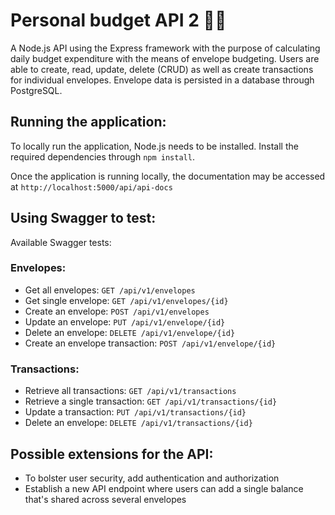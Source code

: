 # Personal budget API 2 📃📃

A Node.js API using the Express framework with the purpose of calculating daily budget expenditure with the means of envelope budgeting. Users are able to create, read, update, delete (CRUD) as well as create transactions for individual envelopes. Envelope data is persisted in a database through PostgreSQL.

## Running the application:

To locally run the application, Node.js needs to be installed. Install the required dependencies through `npm install`.

Once the application is running locally, the documentation may be accessed at `http://localhost:5000/api/api-docs`

## Using Swagger to test:

Available Swagger tests:

### Envelopes:

* Get all envelopes: `GET /api/v1/envelopes`
* Get single envelope: `GET /api/v1/envelopes/{id}`
* Create an envelope: `POST /api/v1/envelopes`
* Update an envelope: `PUT /api/v1/envelope/{id}`
* Delete an envelope: `DELETE /api/v1/envelope/{id}`
* Create an envelope transaction: `POST /api/v1/envelope/{id}`

### Transactions:

* Retrieve all transactions: `GET /api/v1/transactions`
* Retrieve a single transaction: `GET /api/v1/transactions/{id}`
* Update a transaction: `PUT /api/v1/transactions/{id}`
* Delete an envelope: `DELETE /api/v1/transactions/{id}`

## Possible extensions for the API:

- To bolster user security, add authentication and authorization
- Establish a new API endpoint where users can add a single balance that's shared across several envelopes
